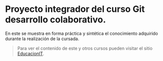 
# Proyecto integrador del curso **Git desarrollo colaborativo.**  

En este se muestra en forma práctica y sintética el conocimiento adquirido durante la realización de la cursada.

> Para ver el contenido de este y otros cursos pueden visitar el sitio [EducacionIT](https://educacionit.com.ar).
